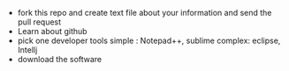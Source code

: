 - fork this repo and create text file about your information and send the pull request
- Learn about github
- pick one developer tools 
  simple : Notepad++, sublime 
  complex: eclipse, Intellj
- download the software

